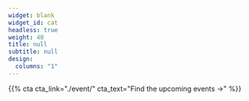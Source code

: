 ```yaml
---
widget: blank
widget_id: cat
headless: true
weight: 40
title: null
subtitle: null
design:
  columns: "1"
---
```

{{% cta cta_link="./event/" cta_text="Find the upcoming events →" %}}